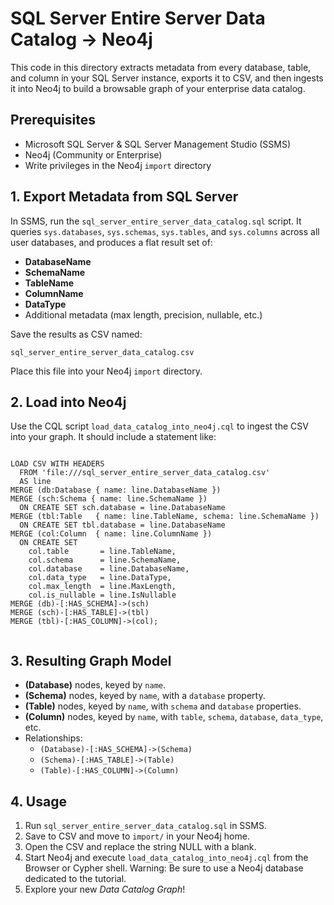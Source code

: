 <!DOCTYPE html>
<html lang="en">

<body>
  <h1>SQL Server Entire Server Data Catalog → Neo4j</h1>

  <p>
    This code in this directory extracts metadata from every database, table, and column in your SQL Server instance,
    exports it to CSV, and then ingests it into Neo4j to build a browsable graph of your enterprise data catalog.
  </p>

  <h2>Prerequisites</h2>
  <ul>
    <li>Microsoft SQL Server &amp; SQL Server Management Studio (SSMS)</li>
    <li>Neo4j (Community or Enterprise)</li>
    <li>Write privileges in the Neo4j <code>import</code> directory</li>
  </ul>

  <h2>1. Export Metadata from SQL Server</h2>
  <p>
    In SSMS, run the <code>sql_server_entire_server_data_catalog.sql</code> script. It queries
    <code>sys.databases</code>, <code>sys.schemas</code>, <code>sys.tables</code>, and
    <code>sys.columns</code> across all user databases, and produces a flat result set of:
  </p>
  <ul>
    <li><strong>DatabaseName</strong></li>
    <li><strong>SchemaName</strong></li>
    <li><strong>TableName</strong></li>
    <li><strong>ColumnName</strong></li>
    <li><strong>DataType</strong></li>
    <li>Additional metadata (max length, precision, nullable, etc.)</li>
  </ul>
  <p>
    Save the results as CSV named:
  </p>
  <pre><code>sql_server_entire_server_data_catalog.csv</code></pre>
  <p>
    Place this file into your Neo4j <code>import</code> directory.
  </p>

  <h2>2. Load into Neo4j</h2>
  <p>
    Use the CQL script <code>load_data_catalog_into_neo4j.cql</code> to ingest the CSV into your graph.
    It should include a statement like:
  </p>
  <pre><code>
LOAD CSV WITH HEADERS
  FROM 'file:///sql_server_entire_server_data_catalog.csv'
  AS line
MERGE (db:Database { name: line.DatabaseName })
MERGE (sch:Schema { name: line.SchemaName })
  ON CREATE SET sch.database = line.DatabaseName
MERGE (tbl:Table   { name: line.TableName, schema: line.SchemaName })
  ON CREATE SET tbl.database = line.DatabaseName
MERGE (col:Column  { name: line.ColumnName })
  ON CREATE SET
    col.table       = line.TableName,
    col.schema      = line.SchemaName,
    col.database    = line.DatabaseName,
    col.data_type   = line.DataType,
    col.max_length  = line.MaxLength,
    col.is_nullable = line.IsNullable
MERGE (db)-[:HAS_SCHEMA]->(sch)
MERGE (sch)-[:HAS_TABLE]->(tbl)
MERGE (tbl)-[:HAS_COLUMN]->(col);
  </code></pre>

  <h2>3. Resulting Graph Model</h2>
  <ul>
    <li><strong>(Database)</strong> nodes, keyed by <code>name</code>.</li>
    <li><strong>(Schema)</strong> nodes, keyed by <code>name</code>, with a <code>database</code> property.</li>
    <li><strong>(Table)</strong> nodes, keyed by <code>name</code>, with <code>schema</code> and <code>database</code> properties.</li>
    <li><strong>(Column)</strong> nodes, keyed by <code>name</code>, with <code>table</code>, <code>schema</code>, <code>database</code>, <code>data_type</code>, etc.</li>
    <li>Relationships:
      <ul>
        <li><code>(Database)-[:HAS_SCHEMA]->(Schema)</code></li>
        <li><code>(Schema)-[:HAS_TABLE]->(Table)</code></li>
        <li><code>(Table)-[:HAS_COLUMN]->(Column)</code></li>
      </ul>
    </li>
  </ul>

  <h2>4. Usage</h2>
  <ol>
    <li>Run <code>sql_server_entire_server_data_catalog.sql</code> in SSMS.</li>
    <li>Save to CSV and move to <code>import/</code> in your Neo4j home.</li>
    <li>Open the CSV and replace the string NULL with a blank.
    <li>Start Neo4j and execute <code>load_data_catalog_into_neo4j.cql</code> from the Browser or Cypher shell. Warning: Be sure to use a Neo4j database dedicated to the tutorial.</li>
    <li>Explore your new <em>Data Catalog Graph</em>!</li>
  </ol>

</body>
</html>
